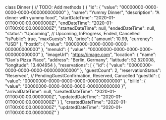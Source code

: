 class Dinner
{
    // TODO: Add methods
}
{
    "id": { "value": "00000000-0000-0000-0000-000000000000" },
    "name": "Yummy Dinner",
    "description": "A dinner with yummy food",
    "startDateTime": "2020-01-01T00:00:00.0000000Z",
    "endDateTime": "2020-01-01T00:00:00.0000000Z",
    "startedDateTime": null,
    "endedDateTime": null,
    "status": "Upcoming", // Upcoming, InProgress, Ended, Cancelled
    "isPublic": true,
    "maxGuests": 10,
    "price": {
        "amount": 10.99,
        "currency": "USD"
    },
    "hostId": { "value": "00000000-0000-0000-0000-000000000000" },
    "menuId": { "value": "00000000-0000-0000-0000-000000000000" },
    "imageUrl": "https://image.com",
    "location": {
        "name": "Dan's Pizza Place",
        "address": "Berlin, Germany",
        "latitude": 52.520008,
        "longitude": 13.404954
    },
    "reservations": [
        {
            "id": { "value": "00000000-0000-0000-0000-000000000000" },
            "guestCount": 2,
            "reservationStatus": "Reserved", // PendingGuestConfirmation, Reserved, Cancelled
            "guestId": { "value": "00000000-0000-0000-0000-000000000000" },
            "billId": { "value": "00000000-0000-0000-0000-000000000000 }",
            "arrivalDateTime": null,
            "createdDateTime": "2020-01-01T00:00:00.0000000Z",
            "updatedDateTime": "2020-01-01T00:00:00.0000000Z"
        }
    ],
    "createdDateTime": "2020-01-01T00:00:00.0000000Z",
    "updatedDateTime": "2020-01-01T00:00:00.0000000Z"
}